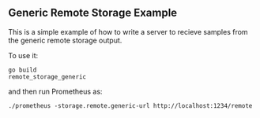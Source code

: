 ## Generic Remote Storage Example

This is a simple example of how to write a server to
recieve samples from the generic remote storage output.

To use it:

```
go build
remote_storage_generic
```

and then run Prometheus as:

```
./prometheus -storage.remote.generic-url http://localhost:1234/remote  
```
